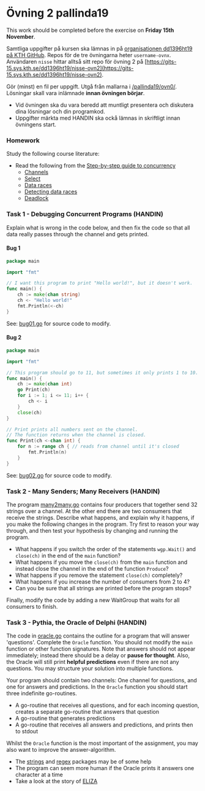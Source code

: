 # Övning 2 pallinda19

This work should be completed before the exercise on **Friday 15th November**.

Samtliga uppgifter på kursen ska lämnas in på
[organisationen dd1396ht19 på KTH GitHub](https://gits-15.sys.kth.se/dd1396ht19).
Repos för de tre övningarna heter `username-ovnx`.
Användaren `nisse` hittar alltså sitt repo för övning 2 på
[https://gits-15.sys.kth.se/dd1396ht19/nisse-ovn2](https://gits-15.sys.kth.se/dd1396ht19/nisse-ovn2).

Gör (minst) en fil per uppgift. Utgå från mallarna i
[/pallinda19/ovn0/](https://github.com/yourbasic/pallinda19/tree/master/ovn0).
Lösningar skall vara inlämnade **innan övningen börjar**.

- Vid övningen ska du vara beredd att muntligt presentera och diskutera dina lösningar och din programkod.
- Uppgifter märkta med HANDIN ska ockå lämnas in skriftligt innan övningens start.

### Homework
Study the following course literature:

- Read the following from the [Step-by-step guide to concurrency](http://yourbasic.org/golang/concurrent-programming/)
  - [Channels](http://yourbasic.org/golang/channels-explained/)
  - [Select](http://yourbasic.org/golang/select-explained/)
  - [Data races](http://yourbasic.org/golang/data-races-explained/)
  - [Detecting data races](http://yourbasic.org/golang/detect-data-races/)
  - [Deadlock](http://yourbasic.org/golang/detect-deadlock/)

### Task 1 - Debugging Concurrent Programs (HANDIN)

Explain what is wrong in the code below, and then fix the code so that all data really passes
through the channel and gets printed.

#### Bug 1
```Go
package main

import "fmt"

// I want this program to print "Hello world!", but it doesn't work.
func main() {
    ch := make(chan string)
    ch <- "Hello world!"
    fmt.Println(<-ch)
}
```
See: [bug01.go](code/bug01.go) for source code to modify.

#### Bug 2
```Go
package main

import "fmt"

// This program should go to 11, but sometimes it only prints 1 to 10.
func main() {
    ch := make(chan int)
    go Print(ch)
    for i := 1; i <= 11; i++ {
        ch <- i
    }
    close(ch)
}

// Print prints all numbers sent on the channel.
// The function returns when the channel is closed.
func Print(ch <-chan int) {
    for n := range ch { // reads from channel until it's closed
        fmt.Println(n)
    }
}
```
See: [bug02.go](code/bug02.go) for source code to modify.

### Task 2 - Many Senders; Many Receivers (HANDIN)

The program [many2many.go](code/many2many.go) contains four producers that together send 32 strings over a channel.
At the other end there are two consumers that receive the strings.
Describe what happens, and explain why it happens, if you make the following changes in the program.
Try first to reason your way through, and then test your hypothesis by changing and running the program.

* What happens if you switch the order of the statements `wgp.Wait()` and `close(ch)` in the end of the `main` function?
* What happens if you move the `close(ch)` from the `main` function and instead close the channel in the end of the function `Produce`?
* What happens if you remove the statement `close(ch)` completely?
* What happens if you increase the number of consumers from 2 to 4?
* Can you be sure that all strings are printed before the program stops?

Finally, modify the code by adding a new WaitGroup that waits for all consumers to finish.

### Task 3 - Pythia, the Oracle of Delphi (HANDIN)

The code in [oracle.go](code/oracle.go) contains the outline for a program that will answer 'questions'.
Complete the `Oracle` function.  You should not modify the `main` function or other function signatures.
Note that answers should not appear immediately; instead there should be a delay or **pause for thought**. 
Also, the Oracle will still print **helpful predictions** even if there are not any questions.
You may structure your solution into multiple functions.

Your program should contain two channels: One channel for questions, and one for answers and predictions.
In the `Oracle` function you should start three indefinite go-routines.

* A go-routine that receives all questions, and for each incoming question, creates a separate go-routine that answers that question
* A go-routine that generates predictions
* A go-routine that receives all answers and predictions, and prints then to stdout

Whilst the `Oracle` function is the most important of the assignment, you may also want to improve the answer-algorithm.

* The [strings](https://golang.org/pkg/strings/) and [regex](https://golang.org/pkg/regexp/) packages may be of some help
* The program can seem more human if the Oracle prints it answers one character at a time
* Take a look at the story of [ELIZA](https://en.wikipedia.org/wiki/ELIZA)
